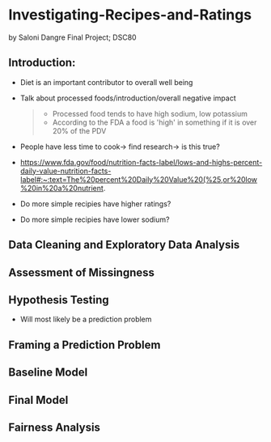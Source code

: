 # Investigating-Recipes-and-Ratings
by Saloni Dangre
Final Project; DSC80

## Introduction:
- Diet is an important contributor to overall well being
- Talk about processed foods/introduction/overall negative impact
  >- Processed food tends to have high sodium, low potassium
  >- According to the FDA a food is 'high' in something if it is over 20% of the PDV
- People have less time to cook-> find research-> is this true?
- https://www.fda.gov/food/nutrition-facts-label/lows-and-highs-percent-daily-value-nutrition-facts-label#:~:text=The%20percent%20Daily%20Value%20(%25,or%20low%20in%20a%20nutrient.

- Do more simple recipies have higher ratings?
- Do more simple recipies have lower sodium?

## Data Cleaning and Exploratory Data Analysis

## Assessment of Missingness

## Hypothesis Testing
- Will most likely be a prediction problem

## Framing a Prediction Problem

## Baseline Model

## Final Model

## Fairness Analysis
